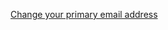 [Change your primary email address](/docs/guides/pwd-optional-change-email/react/main/)

<!-- TODO: update link -->
